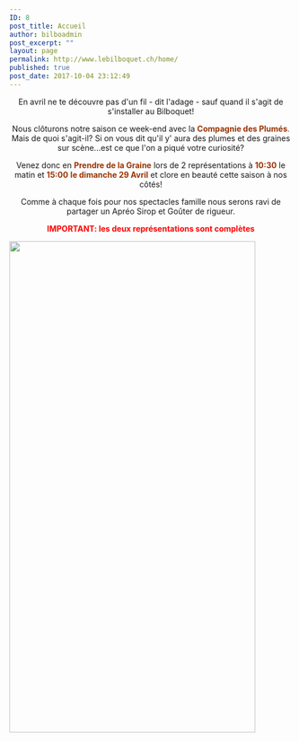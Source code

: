 ```yaml
---
ID: 8
post_title: Accueil
author: bilboadmin
post_excerpt: ""
layout: page
permalink: http://www.lebilboquet.ch/home/
published: true
post_date: 2017-10-04 23:12:49
---
```

<p style="text-align: center;">En avril ne te découvre pas d'un fil - dit l'adage - sauf quand il s'agit de s'installer au Bilboquet!</p>
<p style="text-align: center;">Nous clôturons notre saison ce week-end avec la <span style="color: #993300;"><strong>Compagnie des Plumés</strong>.</span> Mais de quoi s'agit-il? Si on vous dit qu'il y' aura des plumes et des graines sur scène...est ce que l'on a piqué votre curiosité?</p>
<p style="text-align: center;">Venez donc en <span style="color: #993300;"><strong>Prendre de la Graine</strong></span> lors de 2 représentations à <span style="color: #993300;"><strong>10:30</strong></span> le matin et <span style="color: #993300;"><strong>15:00</strong> <strong>le dimanche 29 Avril</strong></span> et clore en beauté cette saison à nos côtés!</p>
<p style="text-align: center;">Comme à chaque fois pour nos spectacles famille nous serons ravi de partager un Apréo Sirop et Goûter de rigueur.</p>
<p style="text-align: center;"><span style="color: #ff0000;"><strong>IMPORTANT: les deux représentations sont complètes</strong></span></p>
<img class="aligncenter wp-image-67 size-full" src="http://www.lebilboquet.ch/wp-content/uploads/2017/06/17.Les-Emplumes.png" alt="" width="438" height="875" />